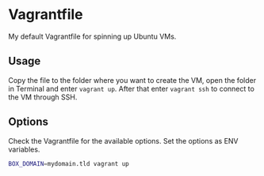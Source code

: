 Vagrantfile
===========

My default Vagrantfile for spinning up Ubuntu VMs.

Usage
-----

Copy the file to the folder where you want to create the VM, open the folder in Terminal and enter `vagrant up`. After that enter `vagrant ssh` to connect to the VM through SSH.

Options
-------

Check the Vagrantfile for the available options. Set the options as ENV variables.

```bash
BOX_DOMAIN=mydomain.tld vagrant up
```
